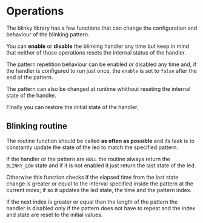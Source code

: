 # Operations

The blinky library has a few functions that can change the configuration and
behaviour of the blinking pattern.

You can **enable** or **disable** the blinking handler any time but keep in mind that
neither of those operations resets the internal status of the handler.

The pattern repetition behaviour can be enabled or disabled any time and, if the handler
is configured to run just once, the `enable` is set to `false` after the end of the pattern.

The pattern can also be changed at runtime whithout reseting the internal state of the handler.

Finally you can restore the initial state of the handler.

## Blinking routine

The routine function should be called **as often as possible** and its task is to constantly
update the state of the led to match the specified pattern.

If the handler or the pattern are `NULL` the routine always return the `BLINKY_LOW` state
and if it is not enabled it just return the last state of the led.

Otherwise this function checks if the elapsed time from the last state change is greater
or equal to the interval specified inside the pattern at the current index;
if so it updates the led state, the time and the pattern index.

If the next index is greater or equal than the length of the pattern the handler is disabled
only if the pattern does not have to repeat and the index and state are reset to the initial
values.

